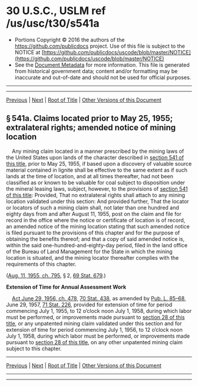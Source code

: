 ---
---

# 30 U.S.C., USLM ref /us/usc/t30/s541a

* Portions Copyright © 2016 the authors of the https://github.com/publicdocs project.
  Use of this file is subject to the NOTICE at [https://github.com/publicdocs/uscode/blob/master/NOTICE](https://github.com/publicdocs/uscode/blob/master/NOTICE)
* See the [Document Metadata](././../../../..//README.md) for more information.
  This file is generated from historical government data; content and/or formatting may be inaccurate and out-of-date and should not be used for official purposes.

----------
----------

[Previous](./../../../..//us/usc/t30/ch12A/m__us_usc_t30_s541.md) | [Next](./../../../..//us/usc/t30/ch12A/m__us_usc_t30_s541b.md) | [Root of Title](./../../../../) | [Other Versions of this Document](https://publicdocs.github.io/go/links?ns=uslm&ref=%2Fus%2Fusc%2Ft30%2Fs541a)

## § 541a. Claims located prior to May 25, 1955; extra­lateral rights; amended notice of mining location

    Any mining claim located in a manner prescribed by the mining laws of the United States upon lands of the character described in [section 541 of this title][/us/usc/t30/s541], prior to May 25, 1955, if based upon a discovery of valuable source material contained in lignite shall be effective to the same extent as if such lands at the time of location, and at all times thereafter, had not been classified as or known to be valuable for coal subject to disposition under the mineral leasing laws, subject, however, to the provisions of [section 541 of this title][/us/usc/t30/s541]: Provided, That no extralateral rights shall attach to any mining location validated under this section: And provided further, That the locator or locators of such a mining claim shall, not later than one hundred and eighty days from and after August 11, 1955, post on the claim and file for record in the office where the notice or certificate of location is of record, an amended notice of the mining location stating that such amended notice is filed pursuant to the provisions of this chapter and for the purpose of obtaining the benefits thereof; and that a copy of said amended notice is, within the said one-hundred-and-eighty-day period, filed in the land office of the Bureau of Land Management for the State in which the mining location is situated, and the mining locator thereafter complies with the requirements of this chapter.

([Aug. 11, 1955, ch. 795][/us/act/1955-08-11/ch795], § 2, [69 Stat. 679][/us/stat/69/679].)

 __Extension of Time for Annual Assessment Work__ 

    [Act June 29, 1956, ch. 478][/us/act/1956-06-29/ch478], [70 Stat. 438][/us/stat/70/438], as amended by [Pub. L. 85–68][/us/pl/85/68], June 29, 1957, [71 Stat. 226][/us/stat/71/226], provided for extension of time for period commencing July 1, 1955, to 12 o’clock noon July 1, 1958, during which labor must be performed, or improvements made pursuant to [section 28 of this title][/us/usc/t30/s28], or any unpatented mining claim validated under this section and for extension of time for period commencing July 1, 1956, to 12 o’clock noon July 1, 1958, during which labor must be performed, or improvements made pursuant to [section 28 of this title][/us/usc/t30/s28], on any other unpatented mining claim subject to this chapter.

----------

[Previous](./../../../..//us/usc/t30/ch12A/m__us_usc_t30_s541.md) | [Next](./../../../..//us/usc/t30/ch12A/m__us_usc_t30_s541b.md) | [Root of Title](./../../../../) | [Other Versions of this Document](https://publicdocs.github.io/go/links?ns=uslm&ref=%2Fus%2Fusc%2Ft30%2Fs541a)

----------
----------

[/us/usc/t30/s541]: https://publicdocs.github.io/go/links?ns=uslm&ref=%2Fus%2Fusc%2Ft30%2Fs541
[/us/usc/t30/s541]: https://publicdocs.github.io/go/links?ns=uslm&ref=%2Fus%2Fusc%2Ft30%2Fs541
[/us/act/1955-08-11/ch795]: https://publicdocs.github.io/go/links?ns=uslm&ref=%2Fus%2Fact%2F1955-08-11%2Fch795
[/us/stat/69/679]: https://publicdocs.github.io/go/links?ns=uslm&ref=%2Fus%2Fstat%2F69%2F679
[/us/act/1956-06-29/ch478]: https://publicdocs.github.io/go/links?ns=uslm&ref=%2Fus%2Fact%2F1956-06-29%2Fch478
[/us/stat/70/438]: https://publicdocs.github.io/go/links?ns=uslm&ref=%2Fus%2Fstat%2F70%2F438
[/us/pl/85/68]: https://publicdocs.github.io/go/links?ns=uslm&ref=%2Fus%2Fpl%2F85%2F68
[/us/stat/71/226]: https://publicdocs.github.io/go/links?ns=uslm&ref=%2Fus%2Fstat%2F71%2F226
[/us/usc/t30/s28]: https://publicdocs.github.io/go/links?ns=uslm&ref=%2Fus%2Fusc%2Ft30%2Fs28
[/us/usc/t30/s28]: https://publicdocs.github.io/go/links?ns=uslm&ref=%2Fus%2Fusc%2Ft30%2Fs28


